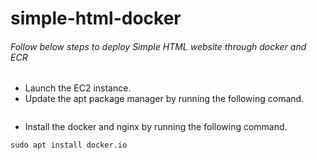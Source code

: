# simple-html-docker

###### Follow below steps to deploy Simple HTML website through docker and ECR
* Launch the EC2 instance.
* Update the apt package manager by running the following comand.
```sudo apt update
```
* Install the docker and nginx by running the following command.
```sudo apt install niginx
sudo apt install docker.io
```

